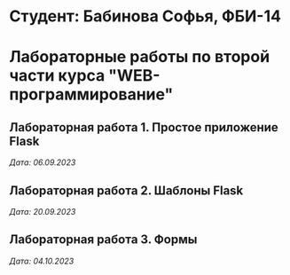 # Студент: Бабинова Софья, ФБИ-14

# Лабораторные работы по второй части курса "WEB-программирование"

## Лабораторная работа 1. Простое приложение Flask

*Дата: 06.09.2023*

## Лабораторная работа 2. Шаблоны Flask

*Дата: 20.09.2023*

## Лабораторная работа 3. Формы

*Дата: 04.10.2023*
